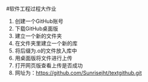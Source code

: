 #软件工程过程大作业


1. 创建一个GitHub账号
2. 下载GitHub桌面版
3. 建立一个新的文件夹
4. 在文件夹里建立一个新的库
5. 将后缀为.o的文件放入库中
6. 用桌面版将文件进行上传
7. 打开网页版查看上传是否成功
8. 网址为：https://github.com/Sunrisejht/textgithub.git
